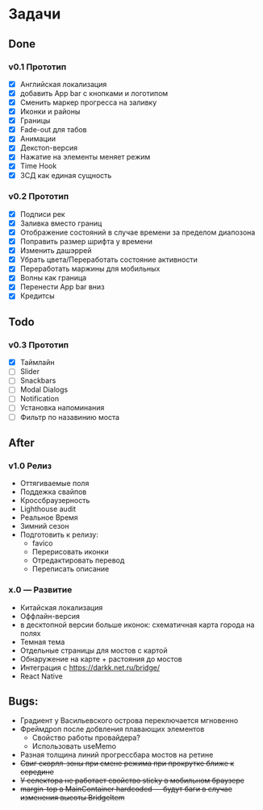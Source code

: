 Задачи
====

## Done
### v0.1 Прототип
* [x] Английская локализация
* [x] добавить App bar с кнопками и логотипом
* [x] Сменить маркер прогресса на заливку
* [x] Иконки и районы
* [x] Границы
* [x] Fade-out для табов
* [x] Анимации
* [x] Декстоп-версия
* [x] Нажатие на элементы меняет режим
* [x] Time Hook
* [x] ЗСД как единая сущность

### v0.2 Прототип
* [x] Подписи рек
* [x] Заливка вместо границ
* [x] Отображение состояний в случае времени за пределом диапозона
* [x] Поправить размер шрифта у времени
* [x] Изменить дашэррей
* [x] Убрать цвета/Переработать состояние активности
* [x] Переработать маржины для мобильных
* [x] Волны как граница
* [x] Перенести App bar вниз
* [x] Кредитсы

## Todo
### v0.3 Прототип
* [x] Таймлайн
* [ ] Slider
* [ ] Snackbars
* [ ] Modal Dialogs
* [ ] Notification
* [ ] Установка напоминания
* [ ] Фильтр по назавинию моста

## After
### v1.0 Релиз
* Оттягиваемые поля
* Поддежка свайпов
* Кроссбраузерность
* Lighthouse audit
* Реальное Время
* Зимний сезон
* Подготовить к релизу:
  * favico
  * Перерисовать иконки
  * Отредактировать перевод
  * Переписать описание
  
### x.0 — Развитие
* Китайская локализация
* Оффлайн-версия
* в десктопной версии больше иконок: схематичная карта города на полях
* Темная тема
* Отдельные страницы для мостов с картой
* Обнаружение на карте + растояния до мостов
* Интеграция с https://darkk.net.ru/bridge/
* React Native

## Bugs:
* Градиент у Васильевского острова переключается мгновенно
* Фреймдроп после добвления плавающих элементов
  * Свойство работы провайдера?
  * Использовать useMemo
* Разная толщина линий прогрессбара мостов на ретине
* ~~Свиг скорлл-зоны при смене режима при прокрутке ближе к середине~~
* ~~У селектора не работает свойство sticky в мобильном браузере~~
* ~~margin-top в MainContainer hardcoded — будут баги в случае изменения высоты BridgeItem~~
